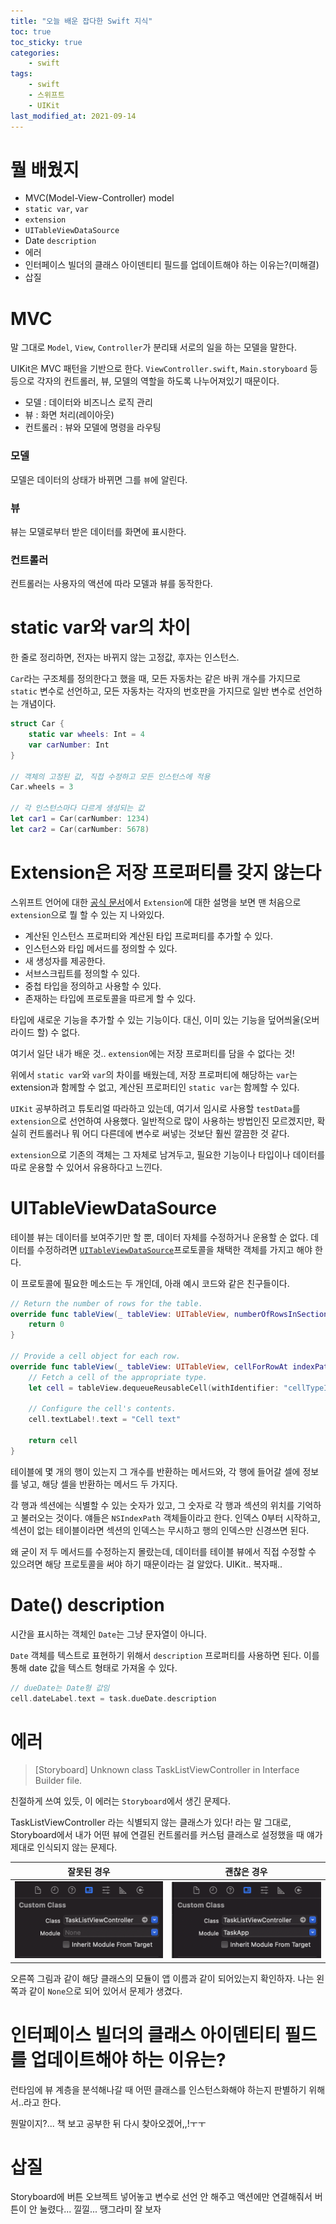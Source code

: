 ```yaml
---
title: "오늘 배운 잡다한 Swift 지식"
toc: true
toc_sticky: true
categories:
    - swift
tags:
    - swift
    - 스위프트
    - UIKit
last_modified_at: 2021-09-14
---
```


# 뭘 배웠지

- MVC(Model-View-Controller) model
- `static var`, `var`
- `extension`
- `UITableViewDataSource`
- Date `description`
- 에러
- 인터페이스 빌더의 클래스 아이덴티티 필드를 업데이트해야 하는 이유는?(미해결)
- 삽질

# MVC

말 그대로 `Model`, `View`, `Controller`가 분리돼 서로의 일을 하는 모델을 말한다.

UIKit은 MVC 패턴을 기반으로 한다. `ViewController.swift`, `Main.storyboard` 등등으로 각자의 컨트롤러, 뷰, 모델의 역할을 하도록 나누어져있기 때문이다.

- 모델 : 데이터와 비즈니스 로직 관리
- 뷰 : 화면 처리(레이아웃)
- 컨트롤러 : 뷰와 모델에 명령을 라우팅

### 모델

모델은 데이터의 상태가 바뀌면 그를 `뷰`에 알린다.

### 뷰

뷰는 모델로부터 받은 데이터를 화면에 표시한다.

### 컨트롤러

컨트롤러는 사용자의 액션에 따라 모델과 뷰를 동작한다.

# static var와 var의 차이

한 줄로 정리하면, 전자는 바뀌지 않는 고정값, 후자는 인스턴스.

`Car`라는 구조체를 정의한다고 했을 때, 모든 자동차는 같은 바퀴 개수를 가지므로 `static` 변수로 선언하고, 모든 자동차는 각자의 번호판을 가지므로 일반 변수로 선언하는 개념이다.

```swift
struct Car {
	static var wheels: Int = 4
	var carNumber: Int
}

// 객체의 고정된 값, 직접 수정하고 모든 인스턴스에 적용
Car.wheels = 3

// 각 인스턴스마다 다르게 생성되는 값
let car1 = Car(carNumber: 1234)
let car2 = Car(carNumber: 5678)
```

# Extension은 저장 프로퍼티를 갖지 않는다

스위프트 언어에 대한 [공식 문서](https://docs.swift.org/swift-book/LanguageGuide/Extensions.html)에서 `Extension`에 대한 설명을 보면 맨 처음으로 `extension`으로 뭘 할 수 있는 지 나와있다.

- 계산된 인스턴스 프로퍼티와 계산된 타입 프로퍼티를 추가할 수 있다.
- 인스턴스와 타입 메서드를 정의할 수 있다.
- 새 생성자를 제공한다.
- 서브스크립트를 정의할 수 있다.
- 중첩 타입을 정의하고 사용할 수 있다.
- 존재하는 타입에 프로토콜을 따르게 할 수 있다.

타입에 새로운 기능을 추가할 수 있는 기능이다. 대신, 이미 있는 기능을 덮어씌울(오버라이드 할) 수 없다.

여기서 일단 내가 배운 것.. `extension`에는 저장 프로퍼티를 담을 수 없다는 것!

위에서 `static var`와 `var`의 차이를 배웠는데, 저장 프로퍼티에 해당하는 `var`는 extension과 함께할 수 없고, 계산된 프로퍼티인 `static var`는 함께할 수 있다.

`UIKit` 공부하려고 튜토리얼 따라하고 있는데, 여기서 임시로 사용할 `testData`를 `extension`으로 선언하여 사용했다. 일반적으로 많이 사용하는 방법인진 모르겠지만, 확실히 컨트롤러나 뭐 어디 다른데에 변수로 써넣는 것보단 훨씬 깔끔한 것 같다.

`extension`으로 기존의 객체는 그 자체로 남겨두고, 필요한 기능이나 타입이나 데이터를 따로 운용할 수 있어서 유용하다고 느낀다.

# UITableViewDataSource

테이블 뷰는 데이터를 보여주기만 할 뿐, 데이터 자체를 수정하거나 운용할 순 없다. 데이터를 수정하려면 [`UITableViewDataSource`](https://developer.apple.com/documentation/uikit/uitableviewdatasource)프로토콜을 채택한 객체를 가지고 해야 한다.

이 프로토콜에 필요한 메소드는 두 개인데, 아래 예시 코드와 같은 친구들이다.

```swift
// Return the number of rows for the table.
override func tableView(_ tableView: UITableView, numberOfRowsInSection section: Int) -> Int {
	return 0
}

// Provide a cell object for each row.
override func tableView(_ tableView: UITableView, cellForRowAt indexPath: IndexPath) -> UITableViewCell {
	// Fetch a cell of the appropriate type.
	let cell = tableView.dequeueReusableCell(withIdentifier: "cellTypeIdentifier", for: indexPath)

	// Configure the cell's contents.
	cell.textLabel!.text = "Cell text"

	return cell
}
```

테이블에 몇 개의 행이 있는지 그 개수를 반환하는 메서드와, 각 행에 들어갈 셀에 정보를 넣고, 해당 셀을 반환하는 메서드 두 가지다.

각 행과 섹션에는 식별할 수 있는 숫자가 있고, 그 숫자로 각 행과 섹션의 위치를 기억하고 불러오는 것이다. 얘들은 `NSIndexPath` 객체들이라고 한다. 인덱스 0부터 시작하고, 섹션이 없는 테이블이라면 섹션의 인덱스는 무시하고 행의 인덱스만 신경쓰면 된다.

왜 굳이 저 두 메서드를 수정하는지 몰랐는데, 데이터를 테이블 뷰에서 직접 수정할 수 있으려면 해당 프로토콜을 써야 하기 때문이라는 걸 알았다. UIKit.. 복자패..

# Date() description

시간을 표시하는 객체인 `Date`는 그냥 문자열이 아니다.

`Date` 객체를 텍스트로 표현하기 위해서 `description` 프로퍼티를 사용하면 된다. 이를 통해 date 값을 텍스트 형태로 가져올 수 있다.

```swift
// dueDate는 Date형 값임
cell.dateLabel.text = task.dueDate.description
```

# 에러

> [Storyboard] Unknown class TaskListViewController in Interface Builder file.

친절하게 쓰여 있듯, 이 에러는 `Storyboard`에서 생긴 문제다.

TaskListViewController 라는 식별되지 않는 클래스가 있다! 라는 말 그대로, Storyboard에서 내가 어떤 뷰에 연결된 컨트롤러를 커스텀 클래스로 설정했을 때 얘가 제대로 인식되지 않는 문제다.

잘못된 경우                                   | 괜찮은 경우
------------------------------------------ | ------------------------------------------
![alt](/assets/images/all/s-error-not.png) | ![alt](/assets/images/all/s-error-ok.png)


오른쪽 그림과 같이 해당 클래스의 모듈이 앱 이름과 같이 되어있는지 확인하자. 나는 왼쪽과 같이 `None`으로 되어 있어서 문제가 생겼다.

# 인터페이스 빌더의 클래스 아이덴티티 필드를 업데이트해야 하는 이유는?

런타임에 뷰 계층을 분석해나갈 때 어떤 클래스를 인스턴스화해야 하는지 판별하기 위해서..라고 한다.

뭔말이지?... 책 보고 공부한 뒤 다시 찾아오겠어,,!ㅜㅜ

# 삽질

Storyboard에 버튼 오브젝트 넣어놓고 변수로 선언 안 해주고 액션에만 연결해줘서 버튼이 안 눌렸다... 낄낄... 땡그라미 잘 보자